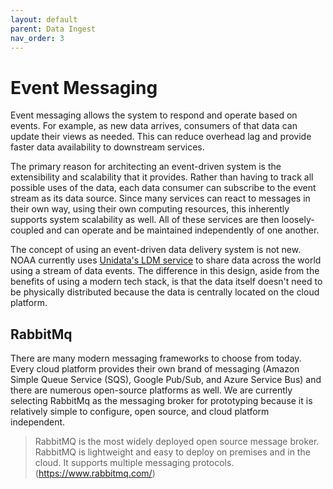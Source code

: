 ```yaml
---
layout: default
parent: Data Ingest
nav_order: 3
---
```


# Event Messaging

Event messaging allows the system to respond and operate based on events. For example, as new data arrives, consumers of that data can update their views as needed. This can reduce overhead lag and provide faster data availability to downstream services.

The primary reason for architecting an event-driven system is the extensibility and scalability that it provides. Rather than having to track all possible uses of the data, each data consumer can subscribe to the event stream as its data source. Since many services can react to messages in their own way, using their own computing resources, this inherently supports system scalability as well. All of these services are then loosely-coupled and can operate and be maintained independently of one another.

The concept of using an event-driven data delivery system is not new. NOAA currently uses [Unidata's LDM service](https://www.unidata.ucar.edu/software/ldm/ldm-current/factsheet.html) to share data across the world using a stream of data events. The difference in this design, aside from the benefits of using a modern tech stack, is that the data itself doesn't need to be physically distributed because the data is centrally located on the cloud platform.

## RabbitMq

There are many modern messaging frameworks to choose from today. Every cloud platform provides their own brand of messaging (Amazon Simple Queue Service (SQS), Google Pub/Sub, and Azure Service Bus) and there are numerous open-source platforms as well. We are currently selecting RabbitMq as the messaging broker for prototyping because it is relatively simple to configure, open source, and cloud platform independent.

> RabbitMQ is the most widely deployed open source message broker. RabbitMQ is lightweight and easy to deploy on premises and in the cloud. It supports multiple messaging protocols. (https://www.rabbitmq.com/)